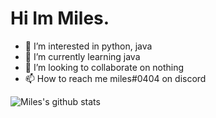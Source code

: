 <!---
Milesw12/Milesw12 is a ✨ special ✨ repository because its `README.md` (this file) appears on your GitHub profile.
You can click the Preview link to take a look at your changes.
--->
# Hi Im Miles.
- 👀 I’m interested in python, java
- 🌱 I’m currently learning java
- 💞️ I’m looking to collaborate on nothing
- 📫 How to reach me miles#0404 on discord


![Miles's github stats](https://github-readme-stats.vercel.app/api?username=milesw12)
